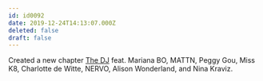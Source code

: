 ```yaml
---
id: id0092
date: 2019-12-24T14:13:07.000Z
deleted: false
draft: false
---
```


Created a new chapter [The DJ][1] feat. Mariana BO, MATTN, Peggy Gou, Miss K8, Charlotte de Witte, NERVO, Alison Wonderland, and Nina Kraviz.

[1]: the-dj.html